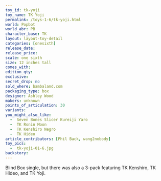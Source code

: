 ```yaml
---
toy_id: tk-yoji
toy_name: TK Yoji
permalink: /toys-1-6/tk-yoji.html
world: Popbot
world_abr: PB
character_base: TK
layout: layout-toy-detail
categories: [onesixth]
release_date: 
release_price: 
scale: one sixth
size: 12 inches tall
comes_with: 
edition_qty: 
exclusive: 
secret_drop: no
sold_where: bambaland.com
packaging_type: box
designer: Ashley Wood
makers: unknown
points_of_articulation: 30
variants: 
you_might_also_like:
  -  Seven Bones Slicer Kureiji Yaro
  -  TK Ronin Moon
  -  TK Kenshiro Negro
  -  TK Hideo  
article_contributors: [Phil Back, wang2nobody]
toy_pics:
  -  tk-yoji-01-6.jpg
backstory:
---
```

Blind Box single, but there was also a 3-pack featuring TK Kenshiro, TK Hideo, and TK Yoji.